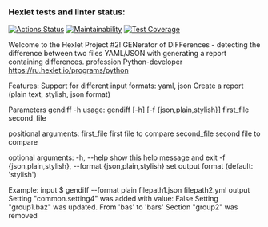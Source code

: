 ### Hexlet tests and linter status:
[![Actions Status](https://github.com/PaulG17/python-project-lvl2/workflows/hexlet-check/badge.svg)](https://github.com/PaulG17/python-project-lvl2/actions)
[![Maintainability](https://api.codeclimate.com/v1/badges/57f0973750563e5d34bc/maintainability)](https://codeclimate.com/github/PaulG17/python-project-lvl2/maintainability)
[![Test Coverage](https://api.codeclimate.com/v1/badges/57f0973750563e5d34bc/test_coverage)](https://codeclimate.com/github/PaulG17/python-project-lvl2/test_coverage)


Welcome to the Hexlet Project #2!
GENerator of DIFFerences - detecting the difference between two files YAML/JSON with generating a report containing differences.
profession Python-developer https://ru.hexlet.io/programs/python


Features:
Support for different input formats: yaml, json
Create a report (plain text, stylish, json format)


Parameters
gendiff -h
usage: gendiff [-h] [-f {json,plain,stylish}] first_file second_file

positional arguments:
  first_file            first file to compare
  second_file           second file to compare

optional arguments:
  -h, --help            show this help message and exit
  -f {json,plain,stylish}, --format {json,plain,stylish}
                        set output format (default: 'stylish')


Example:
input
$ gendiff --format plain filepath1.json filepath2.yml
output
Setting "common.setting4" was added with value: False
Setting "group1.baz" was updated. From 'bas' to 'bars'
Section "group2" was removed

